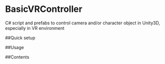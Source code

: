 # BasicVRController
C# script and prefabs to control  camera  and/or  character object in Unity3D, especially in VR environment   

##Quick setup

##Usage

##Contents



